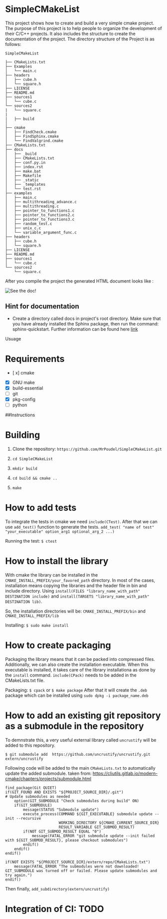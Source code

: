 # SimpleCMakeList
This project shows how to create and build a very simple cmake project. The purpose of this project is to help people to organize the development of their C/C++ projects. It also includes the structure to create the documentation of the project. 
The directory structure of the Project is as follows:

```
SimpleCMakeList

├── CMakeLists.txt
├── Examples
│   └── main.c
├── headers
│   ├── cube.h
│   └── square.h
├── LICENSE
├── README.md
├── sources1
│   └── cube.c
└── sources2
|   └── square.c
|
|   ├── build
│   
├── cmake
│   ├── FindCheck.cmake
│   ├── FindSphinx.cmake
│   └── FindValgrind.cmake
├── CMakeLists.txt
├── docs
│   ├── _build
│   ├── CMakeLists.txt
│   ├── conf.py.in
│   ├── index.rst
│   ├── make.bat
│   ├── Makefile
│   ├── _static
│   ├── _templates
│   └── test.rst
├── examples
│   ├── main.c
│   ├── multithreading_advance.c
│   ├── multithreading.c
│   ├── pointer_to_functions1.c
│   ├── pointer_to_functions2.c
│   ├── pointer_to_functions3.c
│   ├── random_test.c
│   ├── unix_c.c
│   └── variable_argument_func.c
├── headers
│   ├── cube.h
│   └── square.h
├── LICENSE
├── README.md
├── sources1
│   └── cube.c
└── sources2
    └── square.c

```

After you compile the project the generated HTML document looks like :

![See the doc!](https://github.com/MrPoudel/SimpleCMakeList/tree/master/docs/img/Screenshot_2018-11-16.png)

## Hint for documentation
- Create a directory called docs in project's root directory. Make sure that you have already installed the Sphinx package, then run the command: sphinx-quickstart. Further information can be found here [link](https://eb2.co/blog/2012/03/sphinx-and-cmake-beautiful-documentation-for-c---projects/)

Usuage

# Requirements

- [  x] cmake
- [x] GNU make
- [x] build-essential
- [ ] git
- [x] pkg-config 
- [ ] python

##Instructions

# Building

1. Clone the repository: `https://github.com/MrPoudel/SimpleCMakeList.git` 

2. `cd SimpleCMakeList`

3. `mkdir build`

4. `cd build && cmake ..`

5. `make`

# How to add tests

To integrate the tests in cmake we need `include(CTest)`. After that we can use `add_test()` function to generate the tests.
`add_test( "name of test" "your_executable" option_arg1 optional_arg_2 ...)`

Running the test: `$ ctest`

# How to install the library 

With cmake the library can be installed in the `CMAKE_INSTALL_PREFIX/your_favored_path` directory. In most of the cases, installation means copying the libraries and the header file in bin and include directory. Using `install(FILES "library_name_with_path" DESTINATION include)` and 
`install(TARGETS "library_name_with_path" DESTINATION lib)`.

So, the installation directories will be:
`CMAKE_INSTALL_PREFIX/bin` and `CMAKE_INSTALL_PREFIX/lib`

Installing:
`$ sudo make install`

# How to create packaging

Packaging the library means that it can be packed into compressed files. Additionally, we can also create the installation executable. When this executable is installed, it takes care of the library installationa as done by the `install` command.
`include(CPack)` needs to be added in the CMakeLists.txt file.

Packaging:
`$ cpack` or `$ make package`
After that it will create the `.deb` package which can be installed using `sudo dpkg -i package_name.deb`


# How to add an existing git repository as a submodule in the repository

To demnstrate this, a very useful external library called `uncrustify` will be added to this repository.

`$ git submodule add  https://github.com/uncrustify/uncrustify.git extern/uncrustify`


Following code will be added to the main `CMakeLists.txt` to automatically update the added submodule. taken from: https://cliutils.gitlab.io/modern-cmake/chapters/projects/submodule.html

```
find_package(Git QUIET)
if(GIT_FOUND AND EXISTS "${PROJECT_SOURCE_DIR}/.git")
# Update submodules as needed
    option(GIT_SUBMODULE "Check submodules during build" ON)
    if(GIT_SUBMODULE)
        message(STATUS "Submodule update")
        execute_process(COMMAND ${GIT_EXECUTABLE} submodule update --init --recursive
                        WORKING_DIRECTORY ${CMAKE_CURRENT_SOURCE_DIR}
                        RESULT_VARIABLE GIT_SUBMOD_RESULT)
        if(NOT GIT_SUBMOD_RESULT EQUAL "0")
            message(FATAL_ERROR "git submodule update --init failed with ${GIT_SUBMOD_RESULT}, please checkout submodules")
        endif()
    endif()
endif()

if(NOT EXISTS "${PROJECT_SOURCE_DIR}/extern/repo/CMakeLists.txt")
    message(FATAL_ERROR "The submodules were not downloaded! GIT_SUBMODULE was turned off or failed. Please update submodules and try again.")
endif()

```

Then finally, `add_subdirectory(extern/uncrustify)`

# Integration of CI: TODO
